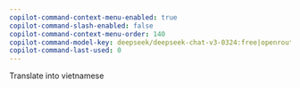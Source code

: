 ```yaml
---
copilot-command-context-menu-enabled: true
copilot-command-slash-enabled: false
copilot-command-context-menu-order: 140
copilot-command-model-key: deepseek/deepseek-chat-v3-0324:free|openrouterai
copilot-command-last-used: 0
---
```

Translate into vietnamese